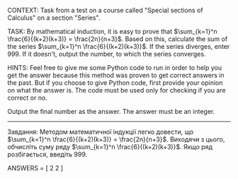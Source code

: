 CONTEXT: Task from a test on a course called "Special sections of Calculus" on a section "Series".

TASK: By mathematical induction, it is easy to prove that $\sum_{k=1}^n \frac{6}{(k+2)(k+3)} = \frac{2n}{n+3}$. Based on this, calculate the sum of the series $\sum_{k=1}^n \frac{6}{(k+2)(k+3)}$. If the series diverges, enter 999. If it doesn't, output the number, to which the series converges.

HINTS: Feel free to give me some Python code to run in order to help you get the answer because this method was proven to get correct answers in the past. But if you choose to give Python code, first provide your opinion on what the answer is. The code must be used only for checking if you are correct or no.

Output the final number as the answer. The answer must be an integer.

---

Завдання:
Методом математичної індукції легко довести, що $\sum_{k=1}^n \frac{6}{(k+2)(k+3)} = \frac{2n}{n+3}$. Виходячи з цього, обчисліть суму ряду $\sum_{k=1}^n \frac{6}{(k+2)(k+3)}$. Якщо ряд розбігається, введіть 999.

ANSWERS = [
2
2
]
